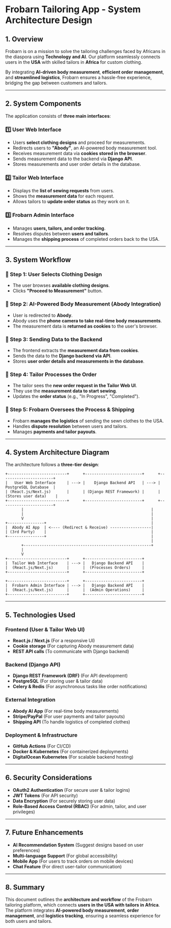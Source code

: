 # **Frobarn Tailoring App - System Architecture Design**

## **1. Overview**

Frobarn is on a mission to solve the tailoring challenges faced by Africans in the diaspora using **Technology and AI**. Our platform seamlessly connects users in the **USA** with skilled tailors in **Africa** for custom clothing. 

By integrating **AI-driven body measurement**, **efficient order management**, and **streamlined logistics**, Frobarn ensures a hassle-free experience, bridging the gap between customers and tailors.

---

## **2. System Components**

The application consists of **three main interfaces**:

### **1️⃣ User Web Interface**
- Users **select clothing designs** and proceed for measurements.
- Redirects users to **"Abody"**, an AI-powered body measurement tool.
- Receives measurement data via **cookies stored in the browser**.
- Sends measurement data to the backend via **Django API**.
- Stores measurements and user order details in the database.

### **2️⃣ Tailor Web Interface**
- Displays the **list of sewing requests** from users.
- Shows the **measurement data** for each request.
- Allows tailors to **update order status** as they work on it.

### **3️⃣ Frobarn Admin Interface**
- Manages **users, tailors, and order tracking**.
- Resolves disputes between **users and tailors**.
- Manages the **shipping process** of completed orders back to the USA.

---

## **3. System Workflow**

### **🔹 Step 1: User Selects Clothing Design**
- The user browses **available clothing designs**.
- Clicks **"Proceed to Measurement"** button.

### **🔹 Step 2: AI-Powered Body Measurement (Abody Integration)**
- User is redirected to **Abody**.
- Abody uses the **phone camera to take real-time body measurements**.
- The measurement data is **returned as cookies** to the user's browser.

### **🔹 Step 3: Sending Data to the Backend**
- The frontend extracts the **measurement data from cookies**.
- Sends the data to the **Django backend via API**.
- Stores **user order details and measurements in the database**.

### **🔹 Step 4: Tailor Processes the Order**
- The tailor sees the **new order request in the Tailor Web UI**.
- They use the **measurement data to start sewing**.
- Updates the **order status** (e.g., "In Progress", "Completed").

### **🔹 Step 5: Frobarn Oversees the Process & Shipping**
- Frobarn **manages the logistics** of sending the sewn clothes to the USA.
- Handles **dispute resolution** between users and tailors.
- Manages **payments and tailor payouts**.

---

## **4. System Architecture Diagram**

The architecture follows a **three-tier design**:

```
+--------------------------+      +-------------------------+      +-----------------------+
|   User Web Interface     | ---> |    Django Backend API   | ---> |  PostgreSQL Database  |
| (React.js/Next.js)       |      | (Django REST Framework) |      | (Stores user data)    |
+--------------------------+      +-------------------------+      +-----------------------+
       |                                                        |
       |                                                        |
       V                                                        |
+----------------+                                              |
|  Abody AI App  | <---- (Redirect & Receive) ------------------|
| (3rd Party)    |                                              |
+----------------+                                              |
                                                                |
       +--------------------------------------------------------+
       |
       V
+--------------------------+      +-------------------------+
|  Tailor Web Interface    | ---> |   Django Backend API    |
|  (React.js/Next.js)      |      |  (Processes Orders)     |
+--------------------------+      +-------------------------+

+--------------------------+      +-------------------------+
|  Frobarn Admin Interface | ---> |   Django Backend API    |
|  (React.js/Next.js)      |      |  (Admin Operations)     |
+--------------------------+      +-------------------------+
```

---

## **5. Technologies Used**

### **Frontend (User & Tailor Web UI)**
- **React.js / Next.js** (For a responsive UI)
- **Cookie storage** (For capturing Abody measurement data)
- **REST API calls** (To communicate with Django backend)

### **Backend (Django API)**
- **Django REST Framework (DRF)** (For API development)
- **PostgreSQL** (For storing user & tailor data)
- **Celery & Redis** (For asynchronous tasks like order notifications)

### **External Integration**
- **Abody AI App** (For real-time body measurements)
- **Stripe/PayPal** (For user payments and tailor payouts)
- **Shipping API** (To handle logistics of completed clothes)

### **Deployment & Infrastructure**
- **GitHub Actions** (For CI/CD)
- **Docker & Kubernetes** (For containerized deployments)
- **DigitalOcean Kubernetes** (For scalable backend hosting)

---

## **6. Security Considerations**
- **OAuth2 Authentication** (For secure user & tailor logins)
- **JWT Tokens** (For API security)
- **Data Encryption** (For securely storing user data)
- **Role-Based Access Control (RBAC)** (For admin, tailor, and user privileges)

---

## **7. Future Enhancements**
- **AI Recommendation System** (Suggest designs based on user preferences)
- **Multi-language Support** (For global accessibility)
- **Mobile App** (For users to track orders on mobile devices)
- **Chat Feature** (For direct user-tailor communication)

---

## **8. Summary**

This document outlines the **architecture and workflow** of the Frobarn tailoring platform, which connects **users in the USA with tailors in Africa**. The platform integrates **AI-powered body measurement**, **order management**, and **logistics tracking**, ensuring a seamless experience for both users and tailors.
